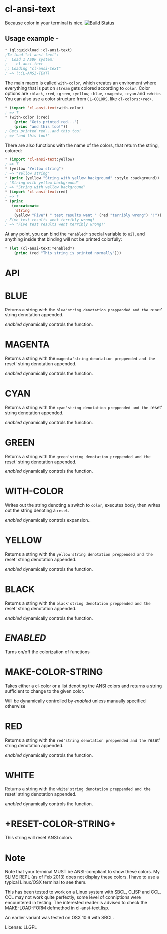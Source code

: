 # cl-ansi-text

Because color in your terminal is nice.
[![Build Status](https://travis-ci.org/pnathan/cl-ansi-text.svg?branch=master)](https://travis-ci.org/pnathan/cl-ansi-text)

## Usage example -
```lisp
* (ql:quickload :cl-ansi-text)
;To load "cl-ansi-text":
;  Load 1 ASDF system:
;    cl-ansi-text
;; Loading "cl-ansi-text"
; => (:CL-ANSI-TEXT)
```

The main macro is called `with-color`, which creates an enviroment where everything that is put on `stream` gets colored according to `color`. Color options are `:black`, `:red`, `:green`, `:yellow`, `:blue`, `:magenta`, `:cyan` and `:white`. You can also use a color structure from `CL-COLORS`, like `cl-colors:+red+`.

```lisp
* (import 'cl-ansi-text:with-color)
; => T
* (with-color (:red)
    (princ "Gets printed red...")
    (princ "and this too!"))
; Gets printed red...and this too!
; => "and this too!"
```

There are also functions with the name of the colors, that return the string, colored:
```lisp
* (import 'cl-ansi-text:yellow)
; => T
* (yellow "Yellow string")
; => "Yellow string"
* (princ (yellow "String with yellow background" :style :background))
; "String with yellow background"
; => "String with yellow background"
* (import 'cl-ansi-text:red)
; => T
* (princ
   (concatenate
    'string
    (yellow "Five") " test results went " (red "terribly wrong") "!"))
; Five test results went terribly wrong!
; => "Five test results went terribly wrong!"
```
At any point, you can bind the `*enabled*` special variable to `nil`, and anything inside that binding will not be printed colorfully:
```lisp
* (let (cl-ansi-text:*enabled*)
    (princ (red "This string is printed normally")))
```

# API


BLUE
===
Returns a string with the `blue'string denotation preppended and the `reset' string denotation appended.

*enabled* dynamically controls the function.

MAGENTA
===
Returns a string with the `magenta'string denotation preppended and the `reset' string denotation appended.

*enabled* dynamically controls the function.

CYAN
===
Returns a string with the `cyan'string denotation preppended and the `reset' string denotation appended.

*enabled* dynamically controls the function.

GREEN
===
Returns a string with the `green'string denotation preppended and the `reset' string denotation appended.

*enabled* dynamically controls the function.

WITH-COLOR
===
Writes out the string denoting a switch to `color`, executes body,
then writes out the string denoting a `reset`.

*enabled* dynamically controls expansion..

YELLOW
===
Returns a string with the `yellow'string denotation preppended and the `reset' string denotation appended.

*enabled* dynamically controls the function.

BLACK
===
Returns a string with the `black'string denotation preppended and the `reset' string denotation appended.

*enabled* dynamically controls the function.

*ENABLED*
===
Turns on/off the colorization of functions

MAKE-COLOR-STRING
===
Takes either a cl-color or a list denoting the ANSI colors and
returns a string sufficient to change to the given color.

Will be dynamically controlled by *enabled* unless manually specified
otherwise

RED
===
Returns a string with the `red'string denotation preppended and the `reset' string denotation appended.

*enabled* dynamically controls the function.

WHITE
===
Returns a string with the `white'string denotation preppended and the `reset' string denotation appended.

*enabled* dynamically controls the function.

+RESET-COLOR-STRING+
===
This string will reset ANSI colors


# Note

Note that your terminal MUST be ANSI-compliant to show these
colors. My SLIME REPL (as of Feb 2013) does not display these
colors. I have to use a typical Linux/OSX terminal to see them.

This has been tested to work on a Linux system with SBCL, CLISP and
CCL. CCL may not work quite perfectly, some level of conniptions were
encountered in testing. The interested reader is advised to check the
MAKE-LOAD-FORM defmethod in cl-ansi-text.lisp.

An earlier variant was tested on OSX 10.6 with SBCL.

License: LLGPL
